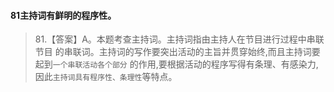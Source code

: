 #### 81主持词有鲜明的程序性。
>   81.【答案】A。本题考查主持词。主持词指由主持人在节目进行过程中串联节目
    的串联词。主持词的写作要突出活动的主旨并贯穿始终,而且主持词要起到`一个串联活动各个部分`
    的作用,要根据活动的程序写得有条理、有感染力,因此`主持词具有程序性、条理性`等特点。




    